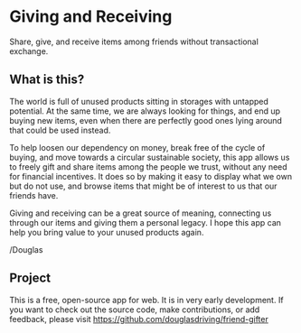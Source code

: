 # Giving and Receiving

Share, give, and receive items among friends without transactional exchange.

## What is this?

The world is full of unused products sitting in storages with untapped potential. At the same time, we are always looking for things, and end up buying new items, even when there are perfectly good ones lying around that could be used instead.

To help loosen our dependency on money, break free of the cycle of buying, and move towards a circular sustainable society, this app allows us to freely gift and share items among the people we trust, without any need for financial incentives. It does so by making it easy to display what we own but do not use, and browse items that might be of interest to us that our friends have.

Giving and receiving can be a great source of meaning, connecting us through our items and giving them a personal legacy. I hope this app can help you bring value to your unused products again.

/Douglas

## Project

This is a free, open-source app for web. It is in very early development. If you want to check out the source code, make contributions, or add feedback, please visit https://github.com/douglasdriving/friend-gifter 
